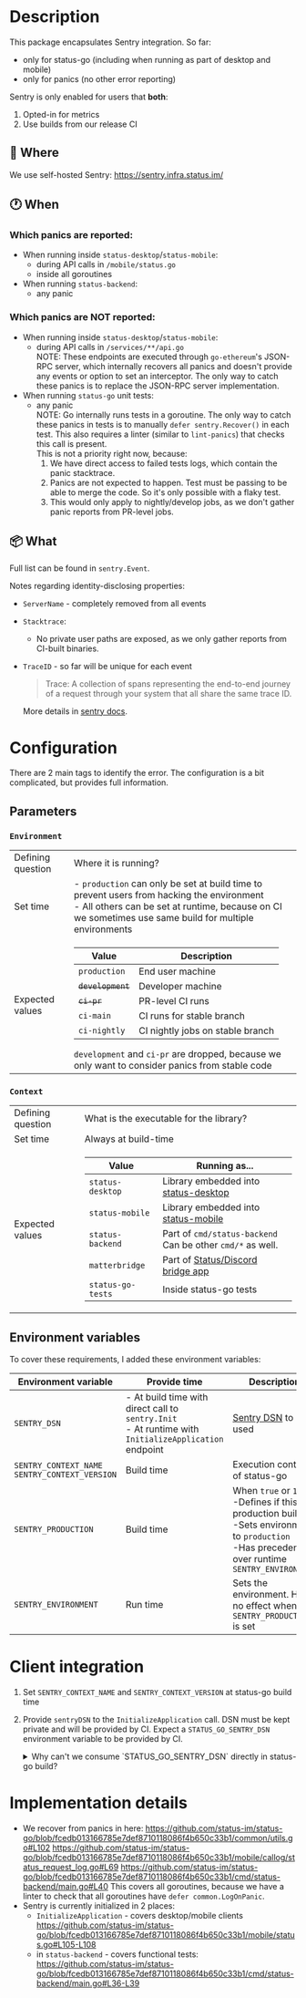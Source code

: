 # Description

This package encapsulates Sentry integration. So far:
- only for status-go (including when running as part of desktop and mobile)
- only for panics (no other error reporting)

Sentry is only enabled for users that **both**:
1. Opted-in for metrics
2. Use builds from our release CI

## 🛬 Where

We use self-hosted Sentry: https://sentry.infra.status.im/

## 🕐 When

### Which panics are reported:

- When running inside `status-desktop`/`status-mobile`:
  - during API calls in `/mobile/status.go`
  - inside all goroutines
- When running `status-backend`:
  - any panic

### Which panics are NOT reported:

- When running inside `status-desktop`/`status-mobile`:
  - during API calls in `/services/**/api.go` \
    NOTE: These endpoints are executed through `go-ethereum`'s JSON-RPC server, which internally recovers all panics and doesn't provide any events or option to set an interceptor. 
    The only way to catch these panics is to replace the JSON-RPC server implementation.
- When running `status-go` unit tests:
  - any panic \
    NOTE: Go internally runs tests in a goroutine. The only way to catch these panics in tests is to manually `defer sentry.Recover()` in each test. This also requires a linter (similar to `lint-panics`) that checks this call is present. \
    This is not a priority right now, because:
    1. We have direct access to failed tests logs, which contain the panic stacktrace.
    2. Panics are not expected to happen. Test must be passing to be able to merge the code. So it's only possible with a flaky test.
    3. This would only apply to nightly/develop jobs, as we don't gather panic reports from PR-level jobs.
    

## 📦 What

Full list can be found in `sentry.Event`. 

Notes regarding identity-disclosing properties:
- `ServerName` - completely removed from all events
- `Stacktrace`:
  - No private user paths are exposed, as we only gather reports from CI-built binaries.
- `TraceID` - so far will be unique for each event
  >Trace: A collection of spans representing the end-to-end journey of a request through your system that all share the same trace ID.

  More details in [sentry docs](https://docs.sentry.io/product/explore/traces/#key-concepts).

# Configuration

There are 2 main tags to identify the error. The configuration is a bit complicated, but provides full information.

## Parameters

### `Environment`

|                   |                                                                                                                                                                                                                                                                                                                                                                                                                                                                                        |
|-------------------|----------------------------------------------------------------------------------------------------------------------------------------------------------------------------------------------------------------------------------------------------------------------------------------------------------------------------------------------------------------------------------------------------------------------------------------------------------------------------------------|
| Defining question | Where it is running?                                                                                                                                                                                                                                                                                                                                                                                                                                                                   |
| Set time          | - `production` can only be set at build time to prevent users from hacking the environment<br>- All others can be set at runtime, because on CI we sometimes use same build for multiple environments                                                                                                                                                                                                                                                                                  |
| Expected values   | <table><thead><tr><th>Value</th><th>Description</th></tr></thead><tr><td>`production`</td><td>End user machine</td></tr><tr><td>~~`development`~~</td><td>Developer machine</td></tr><tr><td>~~`ci-pr`~~</td><td>PR-level CI runs</td></tr><tr><td>`ci-main`</td><td>CI runs for stable branch</td></tr><tr><td>`ci-nightly`</td><td>CI nightly jobs on stable branch</td></tr></table>`development` and `ci-pr` are dropped, because we only want to consider panics from stable code |

### `Context`


|                   |                                                                                                                                                                                                                                                                                                                                                                                                                                                                                                                                                                                                                                       |
|-------------------|---------------------------------------------------------------------------------------------------------------------------------------------------------------------------------------------------------------------------------------------------------------------------------------------------------------------------------------------------------------------------------------------------------------------------------------------------------------------------------------------------------------------------------------------------------------------------------------------------------------------------------------|
| Defining question | What is the executable for the library?                                                                                                                                                                                                                                                                                                                                                                                                                                                                                                                                                                                               |
| Set time          | Always at build-time                                                                                                                                                                                                                                                                                                                                                                                                                                                                                                                                                                                                                  |
| Expected values   | <table><thead><tr><th>Value</th><th>Running as...</th></tr></thead><tr><td>`status-desktop`</td><td>Library embedded into [status-desktop](https://github.com/status-im/status-desktop)</td></tr><tr><td>`status-mobile`</td><td>Library embedded into [status-mobile](https://github.com/status-im/status-mobile)</td></tr><tr><td>`status-backend`</td><td>Part of `cmd/status-backend`<br>Can be other `cmd/*` as well.</td></tr><tr><td>`matterbridge`</td><td>Part of [Status/Discord bridge app](https://github.com/status-im/matterbridge)</td></tr><tr><td>`status-go-tests`</td><td>Inside status-go tests</td></tr></table> |


## Environment variables

To cover these requirements, I added these environment variables:

| Environment variable                              | Provide time                                                                                            | Description                                                                                                                                             |
|---------------------------------------------------|---------------------------------------------------------------------------------------------------------|---------------------------------------------------------------------------------------------------------------------------------------------------------|
| `SENTRY_DSN`                                      | - At build time with direct call to `sentry.Init`<br>- At runtime with `InitializeApplication` endpoint | [Sentry DSN](https://docs.sentry.io/concepts/key-terms/dsn-explainer/) to be used                                                                       |
| `SENTRY_CONTEXT_NAME`<br>`SENTRY_CONTEXT_VERSION` | Build time                                                                                              | Execution context of status-go                                                                                                                          |
| `SENTRY_PRODUCTION`                               | Build time                                                                                              | When `true` or `1`:<br>-Defines if this is a production build<br>-Sets environment to `production`<br>-Has precedence over runtime `SENTRY_ENVIRONMENT` |
| `SENTRY_ENVIRONMENT`                              | Run time                                                                                                | Sets the environment. Has no effect when `SENTRY_PRODUCTION` is set                                                                                    |

# Client integration

1. Set `SENTRY_CONTEXT_NAME` and `SENTRY_CONTEXT_VERSION` at status-go build time
2. Provide `sentryDSN` to the `InitializeApplication` call.
   DSN must be kept private and will be provided by CI. Expect a `STATUS_GO_SENTRY_DSN` environment variable to be provided by CI. 

    <details>
        <summary>Why can't we consume `STATUS_GO_SENTRY_DSN` directly in status-go build?</summary>

        In theory, we could. But this would require us to mix approaches of getting the env variable to the code.
        Right now we prefer `go:generate + go:embed` approach (e.g. https://github.com/status-im/status-go/pull/6014), but we can't do it in this case, because we must not write the DSN to a local file, which would be a bit vulnerable. And I don't want to go back to `-ldflags="-X github.com/status-im/status-go/internal/sentry.sentryDSN=$(STATUS_GO_SENTRY_DSN:v%=%)` approach.
    </details>

# Implementation details

- We recover from panics in here:
  https://github.com/status-im/status-go/blob/fcedb013166785e7def8710118086f4b650c33b1/common/utils.go#L102 https://github.com/status-im/status-go/blob/fcedb013166785e7def8710118086f4b650c33b1/mobile/callog/status_request_log.go#L69 https://github.com/status-im/status-go/blob/fcedb013166785e7def8710118086f4b650c33b1/cmd/status-backend/main.go#L40
  This covers all goroutines, because we have a linter to check that all goroutines have `defer common.LogOnPanic`.
- Sentry is currently initialized in 2 places:
    - `InitializeApplication` - covers desktop/mobile clients
      https://github.com/status-im/status-go/blob/fcedb013166785e7def8710118086f4b650c33b1/mobile/status.go#L105-L108
    - in `status-backend` - covers functional tests:
      https://github.com/status-im/status-go/blob/fcedb013166785e7def8710118086f4b650c33b1/cmd/status-backend/main.go#L36-L39
